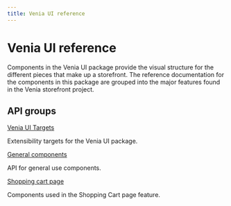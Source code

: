 ```yaml
---
title: Venia UI reference
---
```


# Venia UI reference

Components in the Venia UI package provide the visual structure for the different pieces that make up a storefront.
The reference documentation for the components in this package are grouped into the major features found in the Venia storefront project.

<DiscoverBlock width="100%" slots="heading, link, text"/>

## API groups

[Venia UI Targets](/api/venia/targets/)

Extensibility targets for the Venia UI package.

<DiscoverBlock width="100%" slots="link, text"/>

[General components](/api/venia/components/general/)

API for general use components.

<DiscoverBlock width="100%" slots="link, text"/>

[Shopping cart page](/api/venia/components/CartPage/)

Components used in the Shopping Cart page feature.
